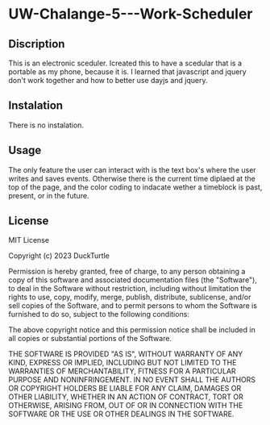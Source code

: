 # UW-Chalange-5---Work-Scheduler

## Discription
This is an electronic sceduler. Icreated this to have a scedular that is a portable as my phone, because it is. I learned that javascript and jquery don't work together
and how to better use dayjs and jquery.

## Instalation
There is no instalation.

## Usage
The only feature the user can interact with is the text box's where the user writes and saves events. Otherwise there is the current time diplaed at the top of the page, 
and the color coding to indacate wether a timeblock is past, present, or in the future.

## License
MIT License

Copyright (c) 2023 DuckTurtle

Permission is hereby granted, free of charge, to any person obtaining a copy
of this software and associated documentation files (the "Software"), to deal
in the Software without restriction, including without limitation the rights
to use, copy, modify, merge, publish, distribute, sublicense, and/or sell
copies of the Software, and to permit persons to whom the Software is
furnished to do so, subject to the following conditions:

The above copyright notice and this permission notice shall be included in all
copies or substantial portions of the Software.

THE SOFTWARE IS PROVIDED "AS IS", WITHOUT WARRANTY OF ANY KIND, EXPRESS OR
IMPLIED, INCLUDING BUT NOT LIMITED TO THE WARRANTIES OF MERCHANTABILITY,
FITNESS FOR A PARTICULAR PURPOSE AND NONINFRINGEMENT. IN NO EVENT SHALL THE
AUTHORS OR COPYRIGHT HOLDERS BE LIABLE FOR ANY CLAIM, DAMAGES OR OTHER
LIABILITY, WHETHER IN AN ACTION OF CONTRACT, TORT OR OTHERWISE, ARISING FROM,
OUT OF OR IN CONNECTION WITH THE SOFTWARE OR THE USE OR OTHER DEALINGS IN THE
SOFTWARE.
